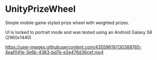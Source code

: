 # UnityPrizeWheel
Simple mobile game styled prize wheel with weighted prizes.

UI is locked to portrait mode and was tested using an Android Galaxy S8 (2960x1440)

https://user-images.githubusercontent.com/43559619/130389765-4eaf041e-3e6b-4383-bd7e-e2e476d36cef.mp4
